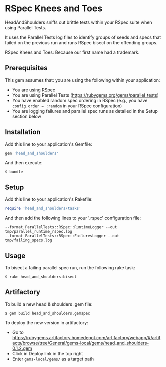 # RSpec Knees and Toes

HeadAndShoulders sniffs out brittle tests within your RSpec suite when using Parallel Tests.

It uses the Parallel Tests log files to identify groups of seeds and specs that failed on the previous run and runs RSpec bisect on the offending groups.

RSpec Knees and Toes: Because our first name had a trademark. 

## Prerequisites

This gem assumes that: you are using the following within your application:

- You are using RSpec
- You are using Parallel Tests (https://rubygems.org/gems/parallel_tests)
- You have enabled random spec ordering in RSpec (e.g., you have `config.order = :random` in your RSpec configuration)
- You are logging failures and parallel spec runs as detailed in the Setup section below

## Installation

Add this line to your application's Gemfile:

```ruby
gem 'head_and_shoulders'
```

And then execute:

    $ bundle

## Setup

Add this line to your application's Rakefile:

```ruby
require 'head_and_shoulders/tasks'
```


And then add the following lines to your '.rspec' configuration file:

```
--format ParallelTests::RSpec::RuntimeLogger --out tmp/parallel_runtime_rspec.log
--format ParallelTests::RSpec::FailuresLogger --out tmp/failing_specs.log
```

## Usage

To bisect a failing parallel spec run, run the following rake task:

    $ rake head_and_shoulders:bisect


## Artifactory

To build a new head & shoulders .gem file:

    $ gem build head_and_shoulders.gemspec
    
To deploy the new version in artifactory:

- Go to https://rubygems.artifactory.homedepot.com/artifactory/webapp/#/artifacts/browse/tree/General/gems-local/gems/head_and_shoulders-0.1.2.gem
- Click in Deploy link in the top right
- Enter `gems-local/gems/` as a target path


